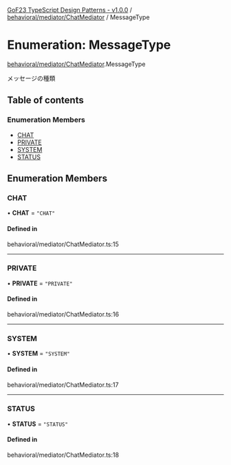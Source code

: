 [GoF23 TypeScript Design Patterns - v1.0.0](../README.md) / [behavioral/mediator/ChatMediator](../modules/behavioral_mediator_ChatMediator.md) / MessageType

# Enumeration: MessageType

[behavioral/mediator/ChatMediator](../modules/behavioral_mediator_ChatMediator.md).MessageType

メッセージの種類

## Table of contents

### Enumeration Members

- [CHAT](behavioral_mediator_ChatMediator.MessageType.md#chat)
- [PRIVATE](behavioral_mediator_ChatMediator.MessageType.md#private)
- [SYSTEM](behavioral_mediator_ChatMediator.MessageType.md#system)
- [STATUS](behavioral_mediator_ChatMediator.MessageType.md#status)

## Enumeration Members

### CHAT

• **CHAT** = ``"CHAT"``

#### Defined in

behavioral/mediator/ChatMediator.ts:15

___

### PRIVATE

• **PRIVATE** = ``"PRIVATE"``

#### Defined in

behavioral/mediator/ChatMediator.ts:16

___

### SYSTEM

• **SYSTEM** = ``"SYSTEM"``

#### Defined in

behavioral/mediator/ChatMediator.ts:17

___

### STATUS

• **STATUS** = ``"STATUS"``

#### Defined in

behavioral/mediator/ChatMediator.ts:18
